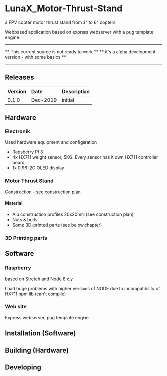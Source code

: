 # LunaX_Motor-Thrust-Stand
a FPV copter motor thrust stand from 3" to 6" copters

Webbased application based on express webserver with a pug template engine

*********************************************************
** This current source is not ready to work            **
** it's a alpha development version - with some basics **
*********************************************************


## Releases

| Version | Date | Description |
| :----- | :----------| :------------------------------ |
| 0.1.0 | Dec-2019 | initial |

## Hardware
### Electronik
Used hardware equipment and configuration
- Rapsberry PI 3
- 4x HX711 weight sensor, 5KG. Every sensor has it own HX711 controller board
- 1x 0.96 I2C OLED display


### Motor Thrust Stand
Construction - see construction plan

#### Material
- Alu construction profiles 20x20mm (see construction plan)
- Nuts & bolts
- Some 3D-printed parts (see below chapter)


### 3D Printing parts
<todo>

## Software
### Raspberry
based on Stretch and Node 8.x.y

I had huge problems with higher versions of NODE due to incompatibility of HX711 npm lib (can't compile)

### Web site
Express webserver, pug template engine


## Installation (Software)
<todo>

## Building (Hardware)
<todo>

## Developing
<todo>